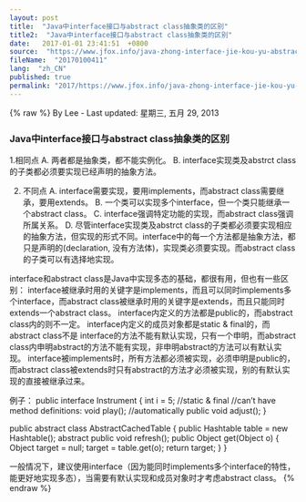 ```yaml
---
layout: post
title:  "Java中interface接口与abstract class抽象类的区别"
title2:  "Java中interface接口与abstract class抽象类的区别"
date:   2017-01-01 23:41:51  +0800
source:  "https://www.jfox.info/java-zhong-interface-jie-kou-yu-abstract-class-chou-xiang-lei-de-qu-bie.html"
fileName:  "20170100411"
lang:  "zh_CN"
published: true
permalink: "2017/https://www.jfox.info/java-zhong-interface-jie-kou-yu-abstract-class-chou-xiang-lei-de-qu-bie.html"
---
```

{% raw %}
By Lee - Last updated: 星期三, 五月 29, 2013

### Java中interface接口与abstract class抽象类的区别

1.相同点
A. 两者都是抽象类，都不能实例化。
B. interface实现类及abstrct class的子类都必须要实现已经声明的抽象方法。

2. 不同点
A. interface需要实现，要用implements，而abstract class需要继承，要用extends。
B. 一个类可以实现多个interface，但一个类只能继承一个abstract class。
C. interface强调特定功能的实现，而abstract class强调所属关系。
D. 尽管interface实现类及abstrct class的子类都必须要实现相应的抽象方法，但实现的形式不同。interface中的每一个方法都是抽象方法，都只是声明的(declaration, 没有方法体)，实现类必须要实现。而abstract class的子类可以有选择地实现。

interface和abstract class是Java中实现多态的基础，都很有用，但也有一些区别：
interface被继承时用的关键字是implements，而且可以同时implements多个interface，而abstract class被继承时用的关键字是extends，而且只能同时extends一个abstract class。
interface内定义的方法都是public的，而abstract class内的则不一定。
interface内定义的成员对象都是static & final的，而abstract class不是
interface的方法不能有默认实现，只有一个申明，而abstract class内申明abstract的方法不能有实现，非申明abstract的方法可以有默认实现。
interface被implements时，所有方法都必须被实现，必须申明是public的，而abstract class被extends时只有abstract的方法才必须被实现，别的有默认实现的直接被继承过来。

例子：
public interface Instrument {
int i = 5; //static & final
//can’t have method definitions:
void play(); //automatically public
void adjust();
}

public abstract class AbstractCachedTable {
public Hashtable table = new Hashtable();
abstract public void refresh();
public Object get(Object o) {
Object target = null;
target = table.get(o);
return target;
}
}

一般情况下，建议使用interface（因为能同时implements多个interface的特性，能更好地实现多态），当需要有默认实现和成员对象时才考虑abstract class。
{% endraw %}
